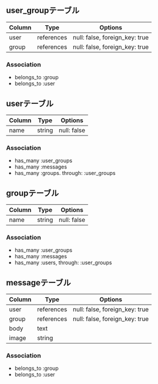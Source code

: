 
## user_groupテーブル

|Column|Type|Options|
|------|----|-------|
|user|references|null: false, foreign_key: true|
|group|references|null: false, foreign_key: true|

### Association
- belongs_to :group
- belongs_to :user

## userテーブル

|Column|Type|Options|
|------|----|-------|
|name|string|null: false|


### Association
- has_many :user_groups
- has_many :messages
- has_many :groups. through: :user_groups

## groupテーブル

|Column|Type|Options|
|------|----|-------|
|name|string|null: false|

### Association
- has_many :user_groups
- has_many :messages
- has_many :users, through: :user_groups

## messageテーブル

|Column|Type|Options|
|------|----|-------|
|user|references|null: false, foreign_key: true|
|group|references|null: false, foreign_key: true|
|body|text|
|image|string|

### Association
- belongs_to :group
- belongs_to :user
